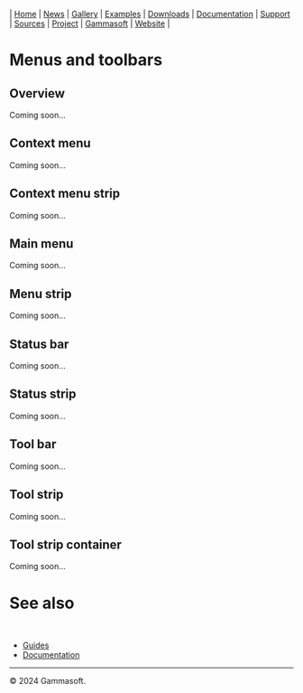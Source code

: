 | [Home](home.md) | [News](news.md) | [Gallery](gallery.md) | [Examples](examples.md) | [Downloads](downloads.md) | [Documentation](documentation.md) | [Support](support.md) | [Sources](https://github.com/gammasoft71/xtd) | [Project](https://sourceforge.net/projects/xtdpro/) | [Gammasoft](gammasoft.md) | [Website](https://gammasoft71.github.io/xtd) |

# Menus and toolbars

## Overview

Coming soon...

## Context menu

Coming soon...

## Context menu strip

Coming soon...

## Main menu

Coming soon...

## Menu strip

Coming soon...

## Status bar

Coming soon...

## Status strip

Coming soon...

## Tool bar

Coming soon...

## Tool strip

Coming soon...

## Tool strip container

Coming soon...

# See also
​
* [Guides](guides.md)
* [Documentation](documentation.md)

______________________________________________________________________________________________

© 2024 Gammasoft.
